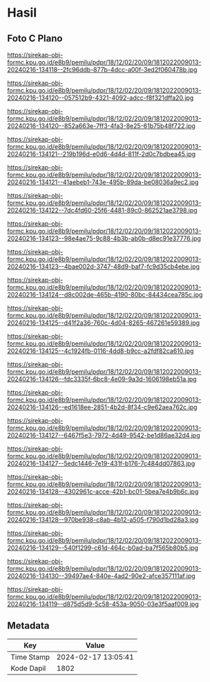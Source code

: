 # Hasil

## Foto C Plano

https://sirekap-obj-formc.kpu.go.id/e8b9/pemilu/pdpr/18/12/02/20/09/1812022009013-20240216-134118--2fc96ddb-877b-4dcc-a00f-3ed2f060478b.jpg

https://sirekap-obj-formc.kpu.go.id/e8b9/pemilu/pdpr/18/12/02/20/09/1812022009013-20240216-134120--057512b9-4321-4092-adcc-f8f321dffa20.jpg

https://sirekap-obj-formc.kpu.go.id/e8b9/pemilu/pdpr/18/12/02/20/09/1812022009013-20240216-134120--852a663e-7ff3-4fa3-8e25-61b75b48f722.jpg

https://sirekap-obj-formc.kpu.go.id/e8b9/pemilu/pdpr/18/12/02/20/09/1812022009013-20240216-134121--219b196d-e0d6-4d4d-811f-2d0c7bdbea45.jpg

https://sirekap-obj-formc.kpu.go.id/e8b9/pemilu/pdpr/18/12/02/20/09/1812022009013-20240216-134121--41aebeb1-743e-495b-89da-be08036a9ec2.jpg

https://sirekap-obj-formc.kpu.go.id/e8b9/pemilu/pdpr/18/12/02/20/09/1812022009013-20240216-134122--7dc4fd60-25f6-4481-89c0-862521ae3798.jpg

https://sirekap-obj-formc.kpu.go.id/e8b9/pemilu/pdpr/18/12/02/20/09/1812022009013-20240216-134123--98e4ae75-9c88-4b3b-ab0b-d8ec91e37776.jpg

https://sirekap-obj-formc.kpu.go.id/e8b9/pemilu/pdpr/18/12/02/20/09/1812022009013-20240216-134123--4bae002d-3747-48d9-baf7-fc9d35cb4ebe.jpg

https://sirekap-obj-formc.kpu.go.id/e8b9/pemilu/pdpr/18/12/02/20/09/1812022009013-20240216-134124--d8c002de-465b-4190-80bc-84434cea785c.jpg

https://sirekap-obj-formc.kpu.go.id/e8b9/pemilu/pdpr/18/12/02/20/09/1812022009013-20240216-134125--d41f2a36-760c-4d04-8265-467261e59389.jpg

https://sirekap-obj-formc.kpu.go.id/e8b9/pemilu/pdpr/18/12/02/20/09/1812022009013-20240216-134125--4c1924fb-0116-4dd8-b9cc-a2fdf82ca610.jpg

https://sirekap-obj-formc.kpu.go.id/e8b9/pemilu/pdpr/18/12/02/20/09/1812022009013-20240216-134126--fdc3335f-6bc8-4e09-9a3d-1606198eb51a.jpg

https://sirekap-obj-formc.kpu.go.id/e8b9/pemilu/pdpr/18/12/02/20/09/1812022009013-20240216-134126--ed1618ee-2851-4b2d-8f34-c9e62aea762c.jpg

https://sirekap-obj-formc.kpu.go.id/e8b9/pemilu/pdpr/18/12/02/20/09/1812022009013-20240216-134127--6467f5e3-7972-4d49-9542-be1d86ae32d4.jpg

https://sirekap-obj-formc.kpu.go.id/e8b9/pemilu/pdpr/18/12/02/20/09/1812022009013-20240216-134127--5edc1446-7e19-431f-b176-7c484dd07863.jpg

https://sirekap-obj-formc.kpu.go.id/e8b9/pemilu/pdpr/18/12/02/20/09/1812022009013-20240216-134128--4302961c-acce-42b1-bc01-5bea7e4b9b6c.jpg

https://sirekap-obj-formc.kpu.go.id/e8b9/pemilu/pdpr/18/12/02/20/09/1812022009013-20240216-134128--970be938-c8ab-4b12-a505-f790d1bd28a3.jpg

https://sirekap-obj-formc.kpu.go.id/e8b9/pemilu/pdpr/18/12/02/20/09/1812022009013-20240216-134129--540f1299-c61d-464c-b0ad-ba7f565b80b5.jpg

https://sirekap-obj-formc.kpu.go.id/e8b9/pemilu/pdpr/18/12/02/20/09/1812022009013-20240216-134130--39497ae4-840e-4ad2-90e2-afce357111af.jpg

https://sirekap-obj-formc.kpu.go.id/e8b9/pemilu/pdpr/18/12/02/20/09/1812022009013-20240216-134119--d875d5d9-5c58-453a-9050-03e3f5aaf009.jpg


## Metadata

| Key        | Value               |
| ---------- | ------------------- |
| Time Stamp | 2024-02-17 13:05:41 |
| Kode Dapil | 1802                |



